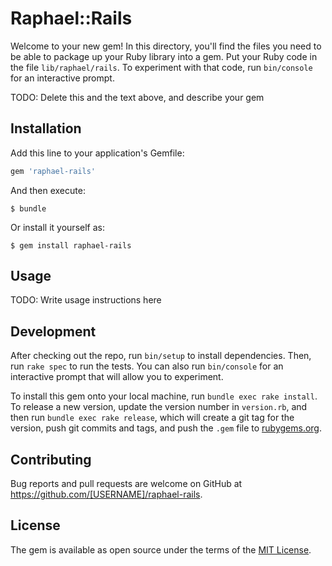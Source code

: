 # Raphael::Rails

Welcome to your new gem! In this directory, you'll find the files you need to be able to package up your Ruby library into a gem. Put your Ruby code in the file `lib/raphael/rails`. To experiment with that code, run `bin/console` for an interactive prompt.

TODO: Delete this and the text above, and describe your gem

## Installation

Add this line to your application's Gemfile:

```ruby
gem 'raphael-rails'
```

And then execute:

    $ bundle

Or install it yourself as:

    $ gem install raphael-rails

## Usage

TODO: Write usage instructions here

## Development

After checking out the repo, run `bin/setup` to install dependencies. Then, run `rake spec` to run the tests. You can also run `bin/console` for an interactive prompt that will allow you to experiment.

To install this gem onto your local machine, run `bundle exec rake install`. To release a new version, update the version number in `version.rb`, and then run `bundle exec rake release`, which will create a git tag for the version, push git commits and tags, and push the `.gem` file to [rubygems.org](https://rubygems.org).

## Contributing

Bug reports and pull requests are welcome on GitHub at https://github.com/[USERNAME]/raphael-rails.

## License

The gem is available as open source under the terms of the [MIT License](https://opensource.org/licenses/MIT).
